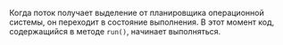 Когда поток получает выделение от планировщика операционной системы, он переходит в состояние выполнения. В этот момент код, содержащийся в методе `run()`, начинает выполняться.

